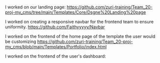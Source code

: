 
I worked on our landing page:
https://github.com/zuri-training/Team_20-proj-my_cms/tree/main/Templates/Core/Dsgne%20Landing%20page


I worked on creating a responsive navbar for the frontend team to ensure uniformity.
https://github.com/Faithyyyyy/Navbar


I worked on the frontend of the home page of the template the user would be customizing
https://github.com/zuri-training/Team_20-proj-my_cms/blob/main/Templates/Portfolio/index.html


I worked on the frontend of the user's dashboard:

